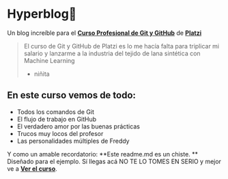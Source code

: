 # Hyperblog🖤
Un blog increíble para el [**Curso Profesional de Git y GitHub**](https://platzi.com/cursos/git-github/ "curso de Git y GitHub") de [**Platzi**](https://platzi.com/ "Platzi")
>El curso de Git y GitHub de Platzi es lo me hacía falta para triplicar mi salario y lanzarme a la industria del tejido de lana sintética con Machine Learning
> - niñita 

##  **En este curso vemos de todo:**

* Todos los comandos de Git
* El flujo de trabajo en GitHub 
* El verdadero amor por las buenas prácticas
* Trucos muy locos del profesor
* Las personalidades múltiples de Freddy

Y como un amable recordatorio: **Este readme.md es un chiste. ** 
Diseñado para el ejemplo. Sí llegas acá NO TE LO TOMES EN SERIO y mejor ve a [**Ver el curso**](https://platzi.com/cursos/git-github/ "ver el curso").
